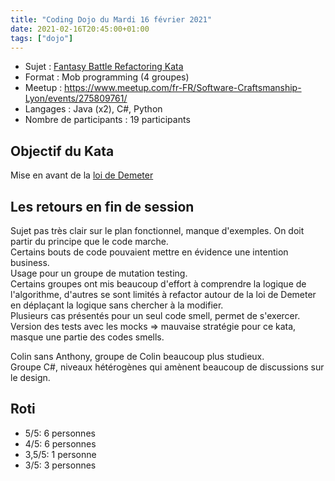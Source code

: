 ```yaml
---
title: "Coding Dojo du Mardi 16 février 2021"
date: 2021-02-16T20:45:00+01:00
tags: ["dojo"]
---
```


- Sujet : [Fantasy Battle Refactoring Kata](https://github.com/Neppord/FantasyBattle-Refactoring-Kata)
- Format : Mob programming (4 groupes)
- Meetup : https://www.meetup.com/fr-FR/Software-Craftsmanship-Lyon/events/275809761/
- Langages : Java (x2), C#, Python
- Nombre de participants : 19 participants

## Objectif du Kata

Mise en avant de la [loi de Demeter](https://en.wikipedia.org/wiki/Law_of_Demeter)

## Les retours en fin de session  

Sujet pas très clair sur le plan fonctionnel, manque d'exemples. On doit partir du principe que le code marche.  
Certains bouts de code pouvaient mettre en évidence une intention business.  
Usage pour un groupe de mutation testing.  
Certains groupes ont mis beaucoup d'effort à comprendre la logique de l'algorithme, d'autres se sont limités à refactor autour de la loi de Demeter en déplaçant la logique sans chercher à la modifier.   
Plusieurs cas présentés pour un seul code smell, permet de s'exercer.  
Version des tests avec les mocks => mauvaise stratégie pour ce kata, masque une partie des codes smells.  

Colin sans Anthony, groupe de Colin beaucoup plus studieux.  
Groupe C#, niveaux hétérogènes qui amènent beaucoup de discussions sur le design.  

## Roti   
- 5/5: 6 personnes  
- 4/5: 6 personnes  
- 3,5/5: 1 personne  
- 3/5: 3 personnes 